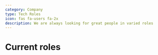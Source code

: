```yaml
---
category: Company
type: Tech Roles
icon: fas fa-users fa-2x
description: We are always looking for great people in varied roles
---
```


# Current roles